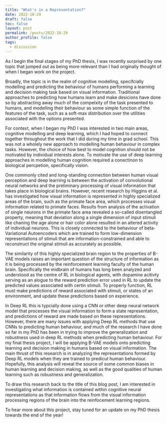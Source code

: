 ```yaml
---
title: "What's in a Representation?"
date: 2022-10-29
draft: false
toc: false
layout: post
permalink: /posts/2022-10-29
author_profile: false
tags:
  - discussion
---
```

As I begin the final stages of my PhD thesis, I was recently surprised by one topic that jumped out as being more relevant than I had originally thought of when I began work on the project.

Broadly, the topic is in the realm of cognitive modelling, specifcially modelling and predicting the behaviour of humans performing a learning and decision making task based on visual information. Traditional approaches to predicting how humans learn and make desicions have done so by abstracting away much of the compelxity of the task presented to humans, and modelling their behaviour as some simple function of the features of the task, such as a soft-max distribution over the utilities associated with the options presented. 

For context, when I began my PhD I was interested in two main areas, cognitive modelling and deep learning, which I had hoped to connect together throughout the work that I did during my time in grad school. This was not a wholely new approach to modelling human behaviour in complex tasks. However, the choice of how best to model cognition should not be motivated by individual interests alone. To motivate the use of deep learning approaches in modelling human cognition required a conectinon to biological percpetion, specifically vision. 

One commonly cited and long-standing connection between human visual perception and deep learning is between the activation of convolutional neural networks and the preliminary processing of visual information that takes place in biological brains. However, recent research by Higgins et al. has investigated how visual information is represented in highly specialized areas of the brain, such as the primate face area, which processes visual information related to primate faces. Results from analysis of the activation of single neurons in the primate face area revealed a so-called disentangled property, meaning that deviation along a single dimension of input stimuli like chaning the age alone or hair color alone resulted in an altered activity of individual neurons. This is closely connected to the behaviour of beta-Variational Autoencoders which are trained to form low-dimension representations of stimuli that are information-constrained and able to reconstruct the original stimuli as accurately as possible. 

The similarity of this highly specialized brain region to the properties of B-VAE models raises an important question of the structure of information as it is being processed by the reinforcement learning faculty of the human brain. Specifically the midbrain of humans has long been analyzed and understood as the centre of RL in biological agents, with dopamine acitivty serving as an alogue to the reward prediction error used in RL to update the predicted values associated with certin stimuli. To properly function, RL must make predictions of reward associated with stimuli, or states of an environment, and update these predictions based on experience. 

In Deep RL this is typcially done using a CNN or other deep neural network model that processes the visual information to form a state representation, and predictions of reward are made based on these representations. However, there are many issues with applying Deep RL methods that use CNNs to predicting human behaviour, and much of the research I have done so far in my PhD has been in trying to improve the generalization and robustness used in deep RL methods when predicting human behaviour. For my final thesis project, I will be applying B-VAE models onto predicting learning and decision making in humans based on visual information. The main thrust of this research is in analyzing the representations formed by Deep RL models when they are trained to predicut human behaviour. Hopefully, this analysis will reveal the source of some common biases in human learning and decision making, as well as the good qualities of human learning such as robustness and generalization. 

To draw this research back to the title of this blog post, I am interested in investigating what information is contained within cognitive neural representations as that information flows from the visual information processing regions of the brain into the reinfocement learning regions. 

To hear more about this project, stay tuned for an update on my PhD thesis towards the end of the year!
